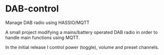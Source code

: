# DAB-control
Manage DAB radio using HASSIO/MQTT

A small project modifying a mains/battery operated DAB radio in order to handle main functions using MQTT.

In the initial release I control power (toggle), volume and preset channels.
